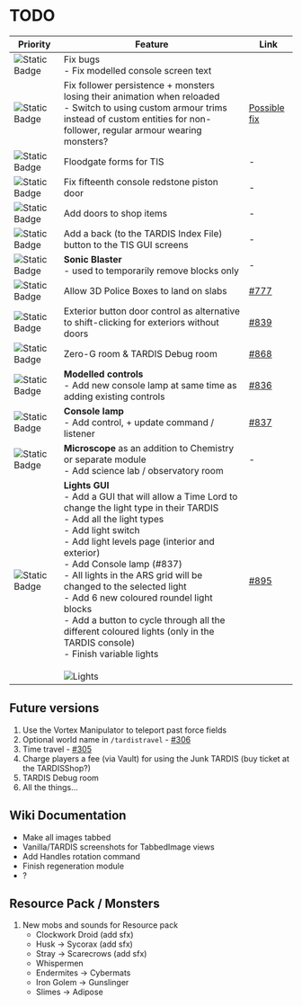 # TODO

| Priority | Feature | Link |
| -------- | ------- | ---- |
| ![Static Badge](https://img.shields.io/badge/WIP-f90?style=flat-square) | Fix bugs<br>- Fix modelled console screen text |
| ![Static Badge](https://img.shields.io/badge/1-f00?style=flat-square) | Fix follower persistence + monsters losing their animation when reloaded<br>- Switch to using custom armour trims instead of custom entities for non-follower, regular armour wearing monsters? | [Possible fix](https://github.com/EricLangezaal/PetDragon/blob/master/core/src/main/java/com/ericdebouwer/petdragon/listeners/EntitiesLoadListener.java) |
| ![Static Badge](https://img.shields.io/badge/3-06f?style=flat-square) | Floodgate forms for TIS | - |
| ![Static Badge](https://img.shields.io/badge/3-06f?style=flat-square) | Fix fifteenth console redstone piston door | - |
| ![Static Badge](https://img.shields.io/badge/3-06f?style=flat-square) | Add doors to shop items | - |
| ![Static Badge](https://img.shields.io/badge/3-06f?style=flat-square) | Add a back (to the TARDIS Index File) button to the TIS GUI screens | - |
| ![Static Badge](https://img.shields.io/badge/3-06f?style=flat-square) | **Sonic Blaster**<br>- used to temporarily remove blocks only | - |
| ![Static Badge](https://img.shields.io/badge/2-390?style=flat-square) | Allow 3D Police Boxes to land on slabs | [#777](https://github.com/eccentricdevotion/TARDIS/issues/777) |
| ![Static Badge](https://img.shields.io/badge/2-390?style=flat-square) | Exterior button door control as alternative to shift-clicking for exteriors without doors | [#839](https://github.com/eccentricdevotion/TARDIS/issues/839) |
| ![Static Badge](https://img.shields.io/badge/2-390?style=flat-square) | Zero-G room & TARDIS Debug room | [#868](https://github.com/eccentricdevotion/TARDIS/issues/868) |
| ![Static Badge](https://img.shields.io/badge/1-f00?style=flat-square) | **Modelled controls**<br>- Add new console lamp at same time as adding existing controls | [#836](https://github.com/eccentricdevotion/TARDIS/issues/836) |
| ![Static Badge](https://img.shields.io/badge/1-f00?style=flat-square) | **Console lamp**<br>- Add control, + update command / listener | [#837](https://github.com/eccentricdevotion/TARDIS/issues/837) |
| ![Static Badge](https://img.shields.io/badge/1-f00?style=flat-square) | **Microscope** as an addition to Chemistry or separate module<br>- Add science lab / observatory room | - |
| ![Static Badge](https://img.shields.io/badge/WIP-f90?style=flat-square) | **Lights GUI**<br>- Add a GUI that will allow a Time Lord to change the light type in their TARDIS<br>- Add all the light types<br>- Add light switch<br>- Add light levels page (interior and exterior)<br>- Add Console lamp (#837)<br>- All lights in the ARS grid will be changed to the selected light<br>- Add 6 new coloured roundel light blocks<br>- Add a button to cycle through all the different coloured lights (only in the TARDIS console)<br>- Finish variable lights<br><br>![Lights](https://dl.dropboxusercontent.com/scl/fi/6duhc1y83hvs9drhd54bq/lights.gif?rlkey=kois7oikjzt04ap18vlofze7l&st=lsc5aovx&dl=1) | [#895](https://github.com/eccentricdevotion/TARDIS/issues/895) |

## Future versions

1. Use the Vortex Manipulator to teleport past force fields
2. Optional world name in `/tardistravel` - [#306](https://github.com/eccentricdevotion/TARDIS/issues/306)
3. Time travel - [#305](https://github.com/eccentricdevotion/TARDIS/issues/305)
4. Charge players a fee (via Vault) for using the Junk TARDIS (buy ticket at the TARDISShop?)
5. TARDIS Debug room
6. All the things...

## Wiki Documentation

* Make all images tabbed
* Vanilla/TARDIS screenshots for TabbedImage views
* Add Handles rotation command
* Finish regeneration module
* ?

## Resource Pack / Monsters

1. New mobs and sounds for Resource pack
    * Clockwork Droid (add sfx)
    * Husk -> Sycorax (add sfx)
    * Stray -> Scarecrows (add sfx)
    * Whispermen
    * Endermites -> Cybermats
    * Iron Golem -> Gunslinger
    * Slimes -> Adipose
